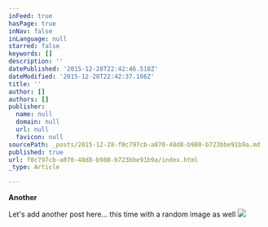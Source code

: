 ```yaml
---
inFeed: true
hasPage: true
inNav: false
inLanguage: null
starred: false
keywords: []
description: ''
datePublished: '2015-12-28T22:42:46.518Z'
dateModified: '2015-12-28T22:42:37.106Z'
title: ''
author: []
authors: []
publisher:
  name: null
  domain: null
  url: null
  favicon: null
sourcePath: _posts/2015-12-28-f0c797cb-a070-48d8-b980-b723bbe91b9a.md
published: true
url: f0c797cb-a070-48d8-b980-b723bbe91b9a/index.html
_type: Article

---
```

**Another**

Let's add another post here... this time with a random image as well
![](https://the-grid-user-content.s3-us-west-2.amazonaws.com/c68b81d7-f1d9-4bda-a0a0-edb32c407902.jpg)